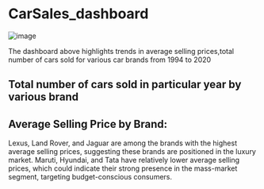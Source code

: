# CarSales_dashboard
![image](https://github.com/user-attachments/assets/e9d8ae61-b34f-40de-8afd-d7dd93f29d96)


The dashboard above highlights trends in average selling prices,total number of cars sold for various car brands from 1994 to 2020

## **Total number of cars sold in particular year by various brand**


 
## **Average Selling Price by Brand:**

Lexus, Land Rover, and Jaguar are among the brands with the highest average selling prices, suggesting these brands are positioned in the luxury market. Maruti, Hyundai, and Tata have relatively lower average selling prices, which could indicate their strong presence in the mass-market segment, targeting budget-conscious consumers.
